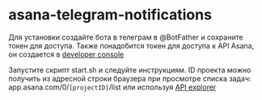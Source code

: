 # asana-telegram-notifications

Для установки создайте бота в телеграм в @BotFather и сохраните токен для доступа.
Также понадобится токен для доступа к API Asana, он создается в [developer console](https://app.asana.com/0/developer-console)

Запустите скрипт start.sh и следуйте инструкциям. ID проекта можно получить из адресной строки браузера при просмотре списка задач:
app.asana.com/0/`[projectID]`/list или используя [API explorer](https://developers.asana.com/explorer)

